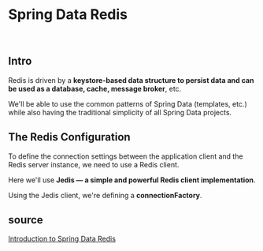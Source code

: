 # Spring Data Redis

<br>

## Intro

Redis is driven by a **keystore-based data structure to persist data and can be used as a database, cache, message broker**, etc.

We'll be able to use the common patterns of Spring Data (templates, etc.) while also having the traditional simplicity of all Spring Data projects.

## The Redis Configuration

To define the connection settings between the application client and the Redis server instance, we need to use a Redis client.


Here we'll use **Jedis — a simple and powerful Redis client implementation**.


Using the Jedis client, we're defining a **connectionFactory**.

## source

[Introduction to Spring Data Redis](https://www.baeldung.com/spring-data-redis-tutorial)
